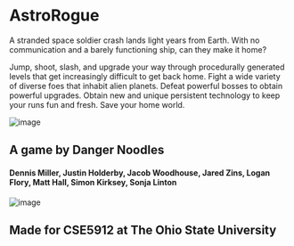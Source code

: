 # AstroRogue
A stranded space soldier crash lands light years from Earth. With no communication and a barely functioning ship, can they make it home?

Jump, shoot, slash, and upgrade your way through procedurally generated levels that get increasingly difficult to get back home. Fight a wide variety of diverse foes that inhabit alien planets. Defeat powerful bosses to obtain powerful upgrades. Obtain new and unique persistent technology to keep your runs fun and fresh. Save your home world.

![image](https://user-images.githubusercontent.com/55900660/152922901-ed940498-07bf-4201-8349-0abf3bfd9222.png)
## A game by Danger Noodles
#### Dennis Miller, Justin Holderby, Jacob Woodhouse, Jared Zins, Logan Flory, Matt Hall, Simon Kirksey, Sonja Linton

![image](https://user-images.githubusercontent.com/55900660/152922832-ced040ec-24f3-4a67-a58e-89c2f0b3ba35.png)
## Made for CSE5912 at The Ohio State University
